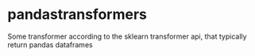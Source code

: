 # pandastransformers
Some transformer according to the sklearn transformer api, that typically return pandas dataframes
